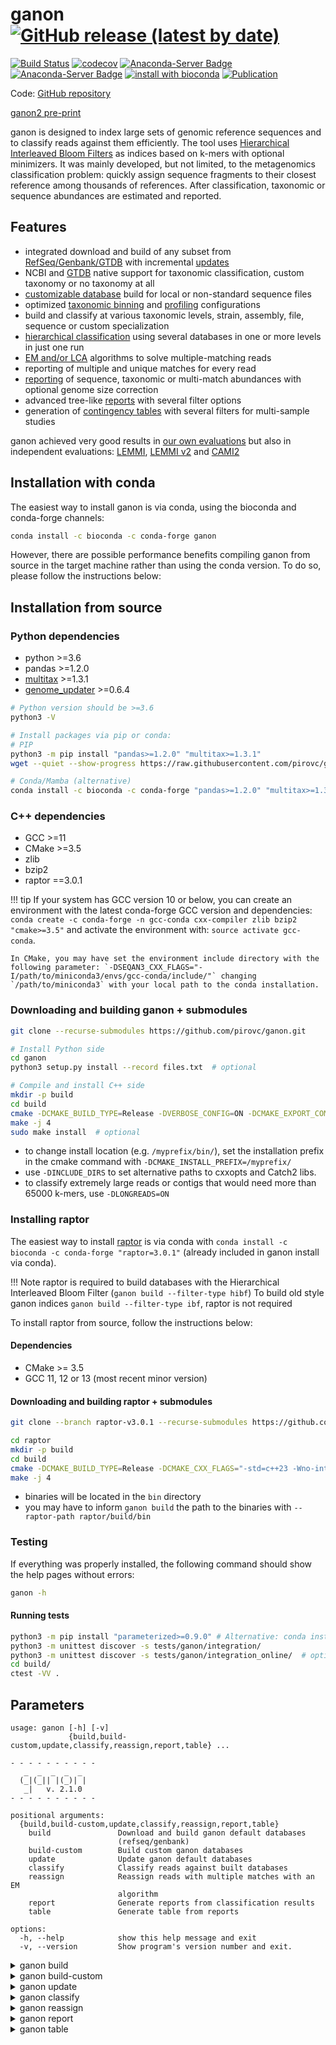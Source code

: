 # ganon [![GitHub release (latest by date)](https://img.shields.io/github/v/release/pirovc/ganon)](https://github.com/pirovc/ganon)

[![Build Status](https://travis-ci.com/pirovc/ganon.svg?branch=master)](https://travis-ci.com/pirovc/ganon) [![codecov](https://codecov.io/gh/pirovc/ganon/branch/master/graph/badge.svg)](https://codecov.io/gh/pirovc/ganon) [![Anaconda-Server Badge](https://anaconda.org/bioconda/ganon/badges/downloads.svg)](https://anaconda.org/bioconda/ganon) [![Anaconda-Server Badge](https://anaconda.org/bioconda/ganon/badges/platforms.svg)](https://anaconda.org/bioconda/ganon) [![install with bioconda](https://img.shields.io/badge/install%20with-bioconda-brightgreen.svg?style=flat)](http://bioconda.github.io/recipes/ganon/README.html) [![Publication](https://img.shields.io/badge/DOI-10.1101%2F406017-blue)](https://dx.doi.org/10.1093/bioinformatics/btaa458) 

Code: [GitHub repository](https://github.com/pirovc/ganon)

[ganon2 pre-print](https://www.biorxiv.org/content/10.1101/2023.12.07.570547)

ganon is designed to index large sets of genomic reference sequences and to classify reads against them efficiently. The tool uses [Hierarchical Interleaved Bloom Filters](https://doi.org/10.1186/s13059-023-02971-4) as indices based on k-mers with optional minimizers. It was mainly developed, but not limited, to the metagenomics classification problem: quickly assign sequence fragments to their closest reference among thousands of references. After classification, taxonomic or sequence abundances are estimated and reported.

## Features

- integrated download and build of any subset from [RefSeq/Genbank/GTDB](default_databases.md#refseq-and-genbank) with incremental [updates](default_databases.md#update-ganon-update)
- NCBI and [GTDB](default_databases.md#gtdb) native support for taxonomic classification, custom taxonomy or no taxonomy at all
- [customizable database](custom_databases.md) build for local or non-standard sequence files
- optimized [taxonomic binning](classification.md#binning) and [profiling](classification.md#profiling) configurations
- build and classify at various taxonomic levels, strain, assembly, file, sequence or custom specialization
- [hierarchical classification](classification.md#multiple-and-hierarchical-classification) using several databases in one or more levels in just one run
- [EM and/or LCA](classification.md#reads-with-multiple-matches) algorithms to solve multiple-matching reads
- reporting of multiple and unique matches for every read
- [reporting](reports.md#report-type-report-type) of sequence, taxonomic or multi-match abundances with optional genome size correction
- advanced tree-like [reports](reports.md) with several filter options
- generation of [contingency tables](table.md) with several filters for multi-sample studies

ganon achieved very good results in [our own evaluations](https://dx.doi.org/10.1093/bioinformatics/btaa458) but also in independent evaluations: [LEMMI](https://lemmi-v1.ezlab.org/), [LEMMI v2](https://lemmi.ezlab.org/) and [CAMI2](https://dx.doi.org/10.1038/s41592-022-01431-4)

## Installation with conda

The easiest way to install ganon is via conda, using the bioconda and conda-forge channels:

```bash
conda install -c bioconda -c conda-forge ganon
```

However, there are possible performance benefits compiling ganon from source in the target machine rather than using the conda version. To do so, please follow the instructions below:

## Installation from source

### Python dependencies

- python >=3.6
- pandas >=1.2.0
- [multitax](https://github.com/pirovc/multitax) >=1.3.1
- [genome_updater](https://github.com/pirovc/genome_updater) >=0.6.4

```bash
# Python version should be >=3.6
python3 -V

# Install packages via pip or conda:
# PIP
python3 -m pip install "pandas>=1.2.0" "multitax>=1.3.1"
wget --quiet --show-progress https://raw.githubusercontent.com/pirovc/genome_updater/master/genome_updater.sh && chmod +x genome_updater.sh

# Conda/Mamba (alternative)
conda install -c bioconda -c conda-forge "pandas>=1.2.0" "multitax>=1.3.1" "genome_updater>=0.6.4"
```
### C++ dependencies

- GCC >=11
- CMake >=3.5
- zlib
- bzip2
- raptor ==3.0.1

!!! tip
    If your system has GCC version 10 or below, you can create an environment with the latest conda-forge GCC version and dependencies: `conda create -c conda-forge -n gcc-conda cxx-compiler zlib bzip2 "cmake>=3.5"` and activate the environment with: `source activate gcc-conda`.
    
    In CMake, you may have set the environment include directory with the following parameter: `-DSEQAN3_CXX_FLAGS="-I/path/to/miniconda3/envs/gcc-conda/include/"` changing `/path/to/miniconda3` with your local path to the conda installation.

### Downloading and building ganon + submodules

```bash
git clone --recurse-submodules https://github.com/pirovc/ganon.git
```
  
```bash
# Install Python side
cd ganon
python3 setup.py install --record files.txt  # optional

# Compile and install C++ side
mkdir -p build
cd build
cmake -DCMAKE_BUILD_TYPE=Release -DVERBOSE_CONFIG=ON -DCMAKE_EXPORT_COMPILE_COMMANDS=ON -DCONDA=OFF -DLONGREADS=OFF ..
make -j 4
sudo make install  # optional
```

- to change install location (e.g. `/myprefix/bin/`), set the installation prefix in the cmake command with `-DCMAKE_INSTALL_PREFIX=/myprefix/ `
- use `-DINCLUDE_DIRS` to set alternative paths to cxxopts and Catch2 libs.
- to classify extremely large reads or contigs that would need more than 65000 k-mers, use `-DLONGREADS=ON`

### Installing raptor

The easiest way to install [raptor](https://github.com/seqan/raptor) is via conda with `conda install -c bioconda -c conda-forge "raptor=3.0.1"` (already included in ganon install via conda).

!!! Note
    raptor is required to build databases with the Hierarchical Interleaved Bloom Filter (`ganon build --filter-type hibf`)
    To build old style ganon indices `ganon build --filter-type ibf`, raptor is not required

To install raptor from source, follow the instructions below:

#### Dependencies
 
 - CMake >= 3.5
 - GCC 11, 12 or 13 (most recent minor version)

#### Downloading and building raptor + submodules

```bash
git clone --branch raptor-v3.0.1 --recurse-submodules https://github.com/seqan/raptor
```

```bash
cd raptor
mkdir -p build
cd build
cmake -DCMAKE_BUILD_TYPE=Release -DCMAKE_CXX_FLAGS="-std=c++23 -Wno-interference-size" ..
make -j 4
```

- binaries will be located in the `bin` directory
- you may have to inform `ganon build` the path to the binaries with `--raptor-path raptor/build/bin`

### Testing

If everything was properly installed, the following command should show the help pages without errors:

```bash
ganon -h
```

#### Running tests

```bash
python3 -m pip install "parameterized>=0.9.0" # Alternative: conda install -c conda-forge "parameterized>=0.9.0"
python3 -m unittest discover -s tests/ganon/integration/
python3 -m unittest discover -s tests/ganon/integration_online/  # optional - downloads large files
cd build/
ctest -VV .
```

## Parameters

```
usage: ganon [-h] [-v]
             {build,build-custom,update,classify,reassign,report,table} ...

- - - - - - - - - -
   _  _  _  _  _   
  (_|(_|| |(_)| |  
   _|   v. 2.1.0
- - - - - - - - - -

positional arguments:
  {build,build-custom,update,classify,reassign,report,table}
    build               Download and build ganon default databases
                        (refseq/genbank)
    build-custom        Build custom ganon databases
    update              Update ganon default databases
    classify            Classify reads against built databases
    reassign            Reassign reads with multiple matches with an EM
                        algorithm
    report              Generate reports from classification results
    table               Generate table from reports

options:
  -h, --help            show this help message and exit
  -v, --version         Show program's version number and exit.
```

<details>
  <summary>ganon build</summary>

```
usage: ganon build [-h] [-g [...]] [-a [...]] [-l] [-b [...]] [-o] [-c] [-r] [-u] [-m [...]] [-z [...]]
                   [--skip-genome-size] -d DB_PREFIX [-x] [-t] [-p] [-k] [-w] [-s] [-f] [-j] [-y] [-v] [--restart]
                   [--verbose] [--quiet] [--write-info-file]

options:
  -h, --help            show this help message and exit

required arguments:
  -g [ ...], --organism-group [ ...]
                        One or more organism groups to download [archaea, bacteria, fungi, human, invertebrate,
                        metagenomes, other, plant, protozoa, vertebrate_mammalian, vertebrate_other, viral]. Mutually
                        exclusive --taxid (default: None)
  -a [ ...], --taxid [ ...]
                        One or more taxonomic identifiers to download. e.g. 562 (-x ncbi) or 's__Escherichia coli' (-x
                        gtdb). Mutually exclusive --organism-group (default: None)
  -d DB_PREFIX, --db-prefix DB_PREFIX
                        Database output prefix (default: None)

database arguments:
  -l , --level          Highest level to build the database. Options: any available taxonomic rank [species, genus,
                        ...], 'leaves' for taxonomic leaves or 'assembly' for a assembly/strain based analysis (default:
                        species)

download arguments:
  -b [ ...], --source [ ...]
                        Source to download [refseq, genbank] (default: ['refseq'])
  -o , --top            Download limited assemblies for each taxa. 0 for all. (default: 0)
  -c, --complete-genomes
                        Download only sub-set of complete genomes (default: False)
  -r, --representative-genomes
                        Download only sub-set of representative genomes (default: False)
  -u , --genome-updater 
                        Additional genome_updater parameters (https://github.com/pirovc/genome_updater) (default: None)
  -m [ ...], --taxonomy-files [ ...]
                        Specific files for taxonomy - otherwise files will be downloaded (default: None)
  -z [ ...], --genome-size-files [ ...]
                        Specific files for genome size estimation - otherwise files will be downloaded (default: None)
  --skip-genome-size    Do not attempt to get genome sizes. Activate this option when using sequences not representing
                        full genomes. (default: False)

important arguments:
  -x , --taxonomy       Set taxonomy to enable taxonomic classification, lca and reports [ncbi, gtdb, skip] (default:
                        ncbi)
  -t , --threads 

advanced arguments:
  -p , --max-fp         Max. false positive for bloom filters. Mutually exclusive --filter-size. Defaults to 0.001 with
                        --filter-type hibf or 0.05 with --filter-type ibf. (default: None)
  -k , --kmer-size      The k-mer size to split sequences. (default: 19)
  -w , --window-size    The window-size to build filter with minimizers. (default: 31)
  -s , --hash-functions 
                        The number of hash functions for the interleaved bloom filter [1-5]. With --filter-type ibf, 0
                        will try to set optimal value. (default: 4)
  -f , --filter-size    Fixed size for filter in Megabytes (MB). Mutually exclusive --max-fp. Only valid for --filter-
                        type ibf. (default: 0)
  -j , --mode           Create smaller or faster filters at the cost of classification speed or database size,
                        respectively [avg, smaller, smallest, faster, fastest]. If --filter-size is used,
                        smaller/smallest refers to the false positive rate. By default, an average value is calculated
                        to balance classification speed and database size. Only valid for --filter-type ibf. (default:
                        avg)
  -y , --min-length     Skip sequences smaller then value defined. 0 to not skip any sequence. Only valid for --filter-
                        type ibf. (default: 0)
  -v , --filter-type    Variant of bloom filter to use [hibf, ibf]. hibf requires raptor >= v3.0.1 installed or binary
                        path set with --raptor-path. --mode, --filter-size and --min-length will be ignored with hibf.
                        hibf will set --max-fp 0.001 as default. (default: hibf)

optional arguments:
  --restart             Restart build/update from scratch, do not try to resume from the latest possible step.
                        {db_prefix}_files/ will be deleted if present. (default: False)
  --verbose             Verbose output mode (default: False)
  --quiet               Quiet output mode (default: False)
  --write-info-file     Save copy of target info generated to {db_prefix}.info.tsv. Can be re-used as --input-file for
                        further attempts. (default: False)
```

</details>

<details>
  <summary>ganon build-custom</summary>

```
usage: ganon build-custom [-h] [-i [...]] [-e] [-c] [-n] [-a] [-l] [-m [...]] [-z [...]] [--skip-genome-size] [-r [...]]
                          [-q [...]] -d DB_PREFIX [-x] [-t] [-p] [-k] [-w] [-s] [-f] [-j] [-y] [-v] [--restart]
                          [--verbose] [--quiet] [--write-info-file]

options:
  -h, --help            show this help message and exit

required arguments:
  -i [ ...], --input [ ...]
                        Input file(s) and/or folder(s). Mutually exclusive --input-file. (default: None)
  -e , --input-extension 
                        Required if --input contains folder(s). Wildcards/Shell Expansions not supported (e.g. *).
                        (default: fna.gz)
  -c, --input-recursive
                        Look for files recursively in folder(s) provided with --input (default: False)
  -d DB_PREFIX, --db-prefix DB_PREFIX
                        Database output prefix (default: None)

custom arguments:
  -n , --input-file     Tab-separated file with all necessary file/sequence information. Fields: file [<tab> target
                        <tab> node <tab> specialization <tab> specialization name]. For details:
                        https://pirovc.github.io/ganon/custom_databases/. Mutually exclusive --input (default: None)
  -a , --input-target   Target to use [file, sequence]. Parse input by file or by sequence. Using 'file' is recommended
                        and will speed-up the building process (default: file)
  -l , --level          Max. level to build the database. By default, --level is the --input-target. Options: any
                        available taxonomic rank [species, genus, ...] or 'leaves' (requires --taxonomy). Further
                        specialization options [assembly, custom]. assembly will retrieve and use the assembly accession
                        and name. custom requires and uses the specialization field in the --input-file. (default: None)
  -m [ ...], --taxonomy-files [ ...]
                        Specific files for taxonomy - otherwise files will be downloaded (default: None)
  -z [ ...], --genome-size-files [ ...]
                        Specific files for genome size estimation - otherwise files will be downloaded (default: None)
  --skip-genome-size    Do not attempt to get genome sizes. Activate this option when using sequences not representing
                        full genomes. (default: False)

ncbi arguments:
  -r [ ...], --ncbi-sequence-info [ ...]
                        Uses NCBI e-utils webservices or downloads accession2taxid files to extract target information.
                        [eutils, nucl_gb, nucl_wgs, nucl_est, nucl_gss, pdb, prot, dead_nucl, dead_wgs, dead_prot or one
                        or more accession2taxid files from https://ftp.ncbi.nlm.nih.gov/pub/taxonomy/accession2taxid/].
                        By default uses e-utils up-to 50000 sequences or downloads nucl_gb nucl_wgs otherwise. (default:
                        [])
  -q [ ...], --ncbi-file-info [ ...]
                        Downloads assembly_summary files to extract target information. [refseq, genbank,
                        refseq_historical, genbank_historical or one or more assembly_summary files from
                        https://ftp.ncbi.nlm.nih.gov/genomes/] (default: ['refseq', 'genbank'])

important arguments:
  -x , --taxonomy       Set taxonomy to enable taxonomic classification, lca and reports [ncbi, gtdb, skip] (default:
                        ncbi)
  -t , --threads 

advanced arguments:
  -p , --max-fp         Max. false positive for bloom filters. Mutually exclusive --filter-size. Defaults to 0.001 with
                        --filter-type hibf or 0.05 with --filter-type ibf. (default: None)
  -k , --kmer-size      The k-mer size to split sequences. (default: 19)
  -w , --window-size    The window-size to build filter with minimizers. (default: 31)
  -s , --hash-functions 
                        The number of hash functions for the interleaved bloom filter [1-5]. With --filter-type ibf, 0
                        will try to set optimal value. (default: 4)
  -f , --filter-size    Fixed size for filter in Megabytes (MB). Mutually exclusive --max-fp. Only valid for --filter-
                        type ibf. (default: 0)
  -j , --mode           Create smaller or faster filters at the cost of classification speed or database size,
                        respectively [avg, smaller, smallest, faster, fastest]. If --filter-size is used,
                        smaller/smallest refers to the false positive rate. By default, an average value is calculated
                        to balance classification speed and database size. Only valid for --filter-type ibf. (default:
                        avg)
  -y , --min-length     Skip sequences smaller then value defined. 0 to not skip any sequence. Only valid for --filter-
                        type ibf. (default: 0)
  -v , --filter-type    Variant of bloom filter to use [hibf, ibf]. hibf requires raptor >= v3.0.1 installed or binary
                        path set with --raptor-path. --mode, --filter-size and --min-length will be ignored with hibf.
                        hibf will set --max-fp 0.001 as default. (default: hibf)

optional arguments:
  --restart             Restart build/update from scratch, do not try to resume from the latest possible step.
                        {db_prefix}_files/ will be deleted if present. (default: False)
  --verbose             Verbose output mode (default: False)
  --quiet               Quiet output mode (default: False)
  --write-info-file     Save copy of target info generated to {db_prefix}.info.tsv. Can be re-used as --input-file for
                        further attempts. (default: False)
```

</details>

<details>
  <summary>ganon update</summary>

```
usage: ganon update [-h] -d DB_PREFIX [-o] [-t] [--restart] [--verbose] [--quiet] [--write-info-file]

options:
  -h, --help            show this help message and exit

required arguments:
  -d DB_PREFIX, --db-prefix DB_PREFIX
                        Existing database input prefix (default: None)

important arguments:
  -o , --output-db-prefix 
                        Output database prefix. By default will be the same as --db-prefix and overwrite files (default:
                        None)
  -t , --threads 

optional arguments:
  --restart             Restart build/update from scratch, do not try to resume from the latest possible step.
                        {db_prefix}_files/ will be deleted if present. (default: False)
  --verbose             Verbose output mode (default: False)
  --quiet               Quiet output mode (default: False)
  --write-info-file     Save copy of target info generated to {db_prefix}.info.tsv. Can be re-used as --input-file for
                        further attempts. (default: False)
```

</details>

<details>
  <summary>ganon classify</summary>

```
usage: ganon classify [-h] -d [DB_PREFIX ...] [-s [reads.fq[.gz] ...]] [-p [reads.1.fq[.gz] reads.2.fq[.gz] ...]]
                      [-c [...]] [-e [...]] [-m] [--ranks [...]] [--min-count] [--report-type] [--skip-report] [-o]
                      [--output-one] [--output-all] [--output-unclassified] [--output-single] [-t] [-b] [-f [...]]
                      [-l [...]] [--verbose] [--quiet]

options:
  -h, --help            show this help message and exit

required arguments:
  -d [DB_PREFIX ...], --db-prefix [DB_PREFIX ...]
                        Database input prefix[es] (default: None)
  -s [reads.fq[.gz] ...], --single-reads [reads.fq[.gz] ...]
                        Multi-fastq[.gz] file[s] to classify (default: None)
  -p [reads.1.fq[.gz] reads.2.fq[.gz] ...], --paired-reads [reads.1.fq[.gz] reads.2.fq[.gz] ...]
                        Multi-fastq[.gz] pairs of file[s] to classify (default: None)

cutoff/filter arguments:
  -c [ ...], --rel-cutoff [ ...]
                        Min. percentage of a read (set of k-mers) shared with a reference necessary to consider a match.
                        Generally used to remove low similarity matches. Single value or one per database (e.g. 0.7 1
                        0.25). 0 for no cutoff (default: [0.75])
  -e [ ...], --rel-filter [ ...]
                        Additional relative percentage of matches (relative to the best match) to keep. Generally used
                        to keep top matches above cutoff. Single value or one per hierarchy (e.g. 0.1 0). 1 for no
                        filter (default: [0.1])

post-processing/report arguments:
  -m , --multiple-matches 
                        Method to solve reads with multiple matches [em, lca, skip]. em -> expectation maximization
                        algorithm based on unique matches. lca -> lowest common ancestor based on taxonomy. The EM
                        algorithm can be executed later with 'ganon reassign' using the .all file (--output-all).
                        (default: em)
  --ranks [ ...]        Ranks to report taxonomic abundances (.tre). empty will report default ranks [superkingdom,
                        phylum, class, order, family, genus, species, assembly]. (default: [])
  --min-count           Minimum percentage/counts to report an taxa (.tre) [use values between 0-1 for percentage, >1
                        for counts] (default: 5e-05)
  --report-type         Type of report (.tre) [abundance, reads, matches, dist, corr]. More info in 'ganon report'.
                        (default: abundance)
  --skip-report         Disable tree-like report (.tre) at the end of classification. Can be done later with 'ganon
                        report'. (default: False)

output arguments:
  -o , --output-prefix 
                        Output prefix for output (.rep) and tree-like report (.tre). Empty to output to STDOUT (only
                        .rep) (default: None)
  --output-one          Output a file with one match for each read (.one) either an unique match or a result from the EM
                        or a LCA algorithm (--multiple-matches) (default: False)
  --output-all          Output a file with all unique and multiple matches (.all) (default: False)
  --output-unclassified
                        Output a file with unclassified read headers (.unc) (default: False)
  --output-single       When using multiple hierarchical levels, output everything in one file instead of one per
                        hierarchy (default: False)

other arguments:
  -t , --threads        Number of sub-processes/threads to use (default: 1)
  -b, --binning         Optimized parameters for binning (--rel-cutoff 0.25 --rel-filter 0 --min-count 0 --report-type
                        reads). Will report sequence abundances (.tre) instead of tax. abundance. (default: False)
  -f [ ...], --fpr-query [ ...]
                        Max. false positive of a query to accept a match. Applied after --rel-cutoff and --rel-filter.
                        Generally used to remove false positives matches querying a database build with large --max-fp.
                        Single value or one per hierarchy (e.g. 0.1 0). 1 for no filter (default: [1e-05])
  -l [ ...], --hierarchy-labels [ ...]
                        Hierarchy definition of --db-prefix files to be classified. Can also be a string, but input will
                        be sorted to define order (e.g. 1 1 2 3). The default value reported without hierarchy is 'H1'
                        (default: None)
  --verbose             Verbose output mode (default: False)
  --quiet               Quiet output mode (default: False)
```

</details>

<details>
  <summary>ganon reassign</summary>

```
usage: ganon reassign [-h] -i  -o OUTPUT_PREFIX [-e] [-s] [--remove-all] [--skip-one] [--verbose] [--quiet]

options:
  -h, --help            show this help message and exit

required arguments:
  -i , --input-prefix   Input prefix to find files from ganon classify (.all and optionally .rep) (default: None)
  -o OUTPUT_PREFIX, --output-prefix OUTPUT_PREFIX
                        Output prefix for reassigned file (.one and optionally .rep). In case of multiple files, the
                        base input filename will be appended at the end of the output file 'output_prefix +
                        FILENAME.out' (default: None)

EM arguments:
  -e , --max-iter       Max. number of iterations for the EM algorithm. If 0, will run until convergence (check
                        --threshold) (default: 10)
  -s , --threshold      Convergence threshold limit to stop the EM algorithm. (default: 0)

other arguments:
  --remove-all          Remove input file (.all) after processing. (default: False)
  --skip-one            Do not write output file (.one) after processing. (default: False)
  --verbose             Verbose output mode (default: False)
  --quiet               Quiet output mode (default: False)
```

</details>

<details>
  <summary>ganon report</summary>

```
usage: ganon report [-h] -i [...] [-e INPUT_EXTENSION] -o OUTPUT_PREFIX [-d [...]] [-x] [-m [...]] [-z [...]]
                    [--skip-genome-size] [-f] [-t] [-r [...]] [-s] [-a] [-y] [-p [...]] [-k [...]] [-c] [--verbose]
                    [--quiet] [--min-count] [--max-count] [--names [...]] [--names-with [...]] [--taxids [...]]

options:
  -h, --help            show this help message and exit

required arguments:
  -i [ ...], --input [ ...]
                        Input file(s) and/or folder(s). '.rep' file(s) from ganon classify. (default: None)
  -e INPUT_EXTENSION, --input-extension INPUT_EXTENSION
                        Required if --input contains folder(s). Wildcards/Shell Expansions not supported (e.g. *).
                        (default: rep)
  -o OUTPUT_PREFIX, --output-prefix OUTPUT_PREFIX
                        Output prefix for report file 'output_prefix.tre'. In case of multiple files, the base input
                        filename will be appended at the end of the output file 'output_prefix + FILENAME.tre' (default:
                        None)

db/tax arguments:
  -d [ ...], --db-prefix [ ...]
                        Database prefix(es) used for classification. Only '.tax' file(s) are required. If not provided,
                        new taxonomy will be downloaded. Mutually exclusive with --taxonomy. (default: [])
  -x , --taxonomy       Taxonomy database to use [ncbi, gtdb, skip]. Mutually exclusive with --db-prefix. (default:
                        ncbi)
  -m [ ...], --taxonomy-files [ ...]
                        Specific files for taxonomy - otherwise files will be downloaded (default: None)
  -z [ ...], --genome-size-files [ ...]
                        Specific files for genome size estimation - otherwise files will be downloaded (default: None)
  --skip-genome-size    Do not attempt to get genome sizes. Valid only without --db-prefix. Activate this option when
                        using sequences not representing full genomes. (default: False)

output arguments:
  -f , --output-format 
                        Output format [text, tsv, csv, bioboxes]. text outputs a tabulated formatted text file for
                        better visualization. bioboxes is the the CAMI challenge profiling format (only
                        percentage/abundances are reported). (default: tsv)
  -t , --report-type    Type of report [abundance, reads, matches, dist, corr]. 'abundance' -> tax. abundance (re-
                        distribute read counts and correct by genome size), 'reads' -> sequence abundance, 'matches' ->
                        report all unique and shared matches, 'dist' -> like reads with re-distribution of shared read
                        counts only, 'corr' -> like abundance without re-distribution of shared read counts (default:
                        abundance)
  -r [ ...], --ranks [ ...]
                        Ranks to report ['', 'all', custom list]. 'all' for all possible ranks. empty for default ranks
                        [superkingdom, phylum, class, order, family, genus, species, assembly]. (default: [])
  -s , --sort           Sort report by [rank, lineage, count, unique]. Default: rank (with custom --ranks) or lineage
                        (with --ranks all) (default: )
  -a, --no-orphan       Omit orphan nodes from the final report. Otherwise, orphan nodes (= nodes not found in the
                        db/tax) are reported as 'na' with root as direct parent. (default: False)
  -y, --split-hierarchy
                        Split output reports by hierarchy (from ganon classify --hierarchy-labels). If activated, the
                        output files will be named as '{output_prefix}.{hierarchy}.tre' (default: False)
  -p [ ...], --skip-hierarchy [ ...]
                        One or more hierarchies to skip in the report (from ganon classify --hierarchy-labels) (default:
                        [])
  -k [ ...], --keep-hierarchy [ ...]
                        One or more hierarchies to keep in the report (from ganon classify --hierarchy-labels) (default:
                        [])
  -c , --top-percentile 
                        Top percentile filter, based on percentage/relative abundance. Applied only at default ranks
                        [superkingdom, phylum, class, order, family, genus, species, assembly] (default: 0)

optional arguments:
  --verbose             Verbose output mode (default: False)
  --quiet               Quiet output mode (default: False)

filter arguments:
  --min-count           Minimum number/percentage of counts to keep an taxa [values between 0-1 for percentage, >1
                        specific number] (default: 0)
  --max-count           Maximum number/percentage of counts to keep an taxa [values between 0-1 for percentage, >1
                        specific number] (default: 0)
  --names [ ...]        Show only entries matching exact names of the provided list (default: [])
  --names-with [ ...]   Show entries containing full or partial names of the provided list (default: [])
  --taxids [ ...]       One or more taxids to report (including children taxa) (default: [])
```

</details>

<details>
  <summary>ganon table</summary>

```
usage: ganon table [-h] -i [...] [-e] -o OUTPUT_FILE [-l] [-f] [-t] [-a] [-m] [-r] [-n] [--header]
                   [--unclassified-label] [--filtered-label] [--skip-zeros] [--transpose] [--verbose] [--quiet]
                   [--min-count] [--max-count] [--names [...]] [--names-with [...]] [--taxids [...]]

options:
  -h, --help            show this help message and exit

required arguments:
  -i [ ...], --input [ ...]
                        Input file(s) and/or folder(s). '.tre' file(s) from ganon report. (default: None)
  -e , --input-extension 
                        Required if --input contains folder(s). Wildcards/Shell Expansions not supported (e.g. *).
                        (default: tre)
  -o OUTPUT_FILE, --output-file OUTPUT_FILE
                        Output filename for the table (default: None)

output arguments:
  -l , --output-value   Output value on the table [percentage, counts]. percentage values are reported between [0-1]
                        (default: counts)
  -f , --output-format 
                        Output format [tsv, csv] (default: tsv)
  -t , --top-sample     Top hits of each sample individually (default: 0)
  -a , --top-all        Top hits of all samples (ranked by percentage) (default: 0)
  -m , --min-frequency 
                        Minimum number/percentage of files containing an taxa to keep the taxa [values between 0-1 for
                        percentage, >1 specific number] (default: 0)
  -r , --rank           Define specific rank to report. Empty will report all ranks. (default: None)
  -n, --no-root         Do not report root node entry and lineage. Direct and shared matches to root will be accounted
                        as unclassified (default: False)
  --header              Header information [name, taxid, lineage] (default: name)
  --unclassified-label 
                        Add column with unclassified count/percentage with the chosen label. May be the same as
                        --filtered-label (e.g. unassigned) (default: None)
  --filtered-label      Add column with filtered count/percentage with the chosen label. May be the same as
                        --unclassified-label (e.g. unassigned) (default: None)
  --skip-zeros          Do not print lines with only zero count/percentage (default: False)
  --transpose           Transpose output table (taxa as cols and files as rows) (default: False)

optional arguments:
  --verbose             Verbose output mode (default: False)
  --quiet               Quiet output mode (default: False)

filter arguments:
  --min-count           Minimum number/percentage of counts to keep an taxa [values between 0-1 for percentage, >1
                        specific number] (default: 0)
  --max-count           Maximum number/percentage of counts to keep an taxa [values between 0-1 for percentage, >1
                        specific number] (default: 0)
  --names [ ...]        Show only entries matching exact names of the provided list (default: [])
  --names-with [ ...]   Show entries containing full or partial names of the provided list (default: [])
  --taxids [ ...]       One or more taxids to report (including children taxa) (default: [])
```

</details>
